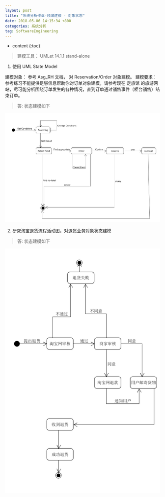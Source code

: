 ```yaml
---
layout: post
title: "系统分析作业-领域建模 - 对象状态"
date: 2018-05-06 14:15:34 +800
categories: 系统分析
tag: SoftwareEngineering
---
```

* content
{:toc}



> 建模工具： UMLet 14.1.1 stand-alone

1. 使用 UML State Model

建模对象： 参考 Asg_RH 文档， 对 Reservation/Order 对象建模。
建模要求： 参考练习不能提供足够信息帮助你对订单对象建模，请参考现在 定旅馆 的旅游网站，尽可能分析围绕订单发生的各种情况，直到订单通过销售事件（柜台销售）结束订单。

> 答: 状态建模如下


![](/styles/imgs/UML/uml-8-ash-state.png)

2. 研究淘宝退货流程活动图，对退货业务对象状态建模

> 答: 状态建模如下


![](/styles/imgs/UML/uml-8-tb-state.png)